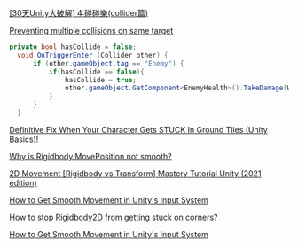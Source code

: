 
[[30天Unity大破解] 4:碰碰樂(collider篇)](https://ithelp.ithome.com.tw/articles/10235729)

[Preventing multiple collisions on same target](https://answers.unity.com/questions/897505/preventing-multiple-collisions-on-same-target.html)

```C#
private bool hasCollide = false;
  void OnTriggerEnter (Collider other) {
      if (other.gameObject.tag == "Enemy") {
          if(hasCollide == false){
              hasCollide = true;
              other.gameObject.GetComponent<EnemyHealth>().TakeDamage(WeaponDamage);  
          }
      }
  }

```
[Definitive Fix When Your Character Gets STUCK In Ground Tiles (Unity Basics)!](https://www.youtube.com/watch?v=eJik78bWSg0)

[Why is Rigidbody.MovePosition not smooth?](https://forum.unity.com/threads/why-is-rigidbody-moveposition-not-smooth.1128827/)

[2D Movement [Rigidbody vs Transform] Mastery Tutorial Unity (2021 edition)](https://www.youtube.com/watch?v=fcKGqxUuENk)

[How to Get Smooth Movement in Unity's Input System](https://www.youtube.com/watch?v=krA-B8yItc0)

[How to stop Rigidbody2D from getting stuck on corners?](https://answers.unity.com/questions/1725950/how-to-stop-rigidbody2d-from-getting-stuck-on-corn.html)

[How to Get Smooth Movement in Unity's Input System](https://www.youtube.com/watch?v=krA-B8yItc0)





